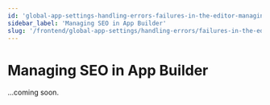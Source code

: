 ```yaml
---
id: 'global-app-settings-handling-errors-failures-in-the-editor-managing-seo-in-app-builder'
sidebar_label: 'Managing SEO in App Builder'
slug: '/frontend/global-app-settings/handling-errors/failures-in-the-editor/managing-seo-in-app-builder'
---
```


# Managing SEO in App Builder

...coming soon.
